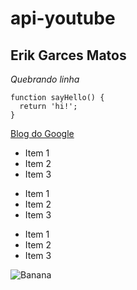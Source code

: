 # api-youtube

## **Erik Garces Matos** 
 _Quebrando linha_

 	function sayHello() {
      return 'hi!';
    }

 [Blog do Google](https://www.google.com.br)

* Item 1
* Item 2
* Item 3
  
+ Item 1
+ Item 2
+ Item 3
  
- Item 1
- Item 2
- Item 3

![Banana](http://cdn.osxdaily.com/wp-content/uploads/2013/07/dancing-banana.gif)

